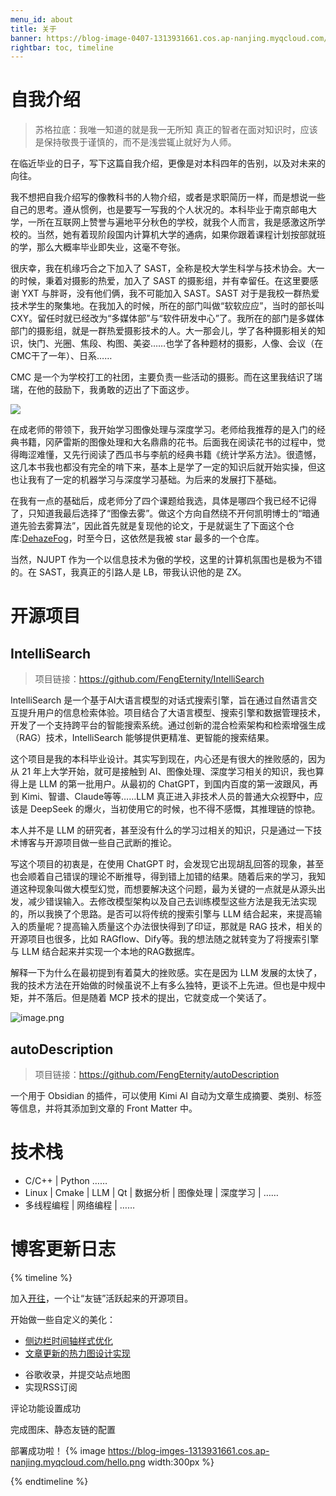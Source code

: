 ```yaml
---
menu_id: about
title: 关于
banner: https://blog-image-0407-1313931661.cos.ap-nanjing.myqcloud.com/code-5113374_1280.jpg?imageSlim
rightbar: toc, timeline
---
```

# 自我介绍
> 苏格拉底：我唯一知道的就是我一无所知
> 真正的智者在面对知识时，应该是保持敬畏于谨慎的，而不是浅尝辄止就好为人师。

在临近毕业的日子，写下这篇自我介绍，更像是对本科四年的告别，以及对未来的向往。

我不想把自我介绍写的像教科书的人物介绍，或者是求职简历一样，而是想说一些自己的思考。遵从惯例，也是要写一写我的个人状况的。本科毕业于南京邮电大学，一所在互联网上赞誉与遍地平分秋色的学校，就我个人而言，我是感激这所学校的。当然，她有着现阶段国内计算机大学的通病，如果你跟着课程计划按部就班的学，那么大概率毕业即失业，这毫不夸张。

很庆幸，我在机缘巧合之下加入了 SAST，全称是校大学生科学与技术协会。大一的时候，秉着对摄影的热爱，加入了 SAST 的摄影组，并有幸留任。在这里要感谢 YXT 与胖哥，没有他们俩，我不可能加入 SAST。SAST 对于是我校一群热爱技术学生的聚集地。在我加入的时候，所在的部门叫做“软软应应”，当时的部长叫 CXY。留任时就已经改为“多媒体部”与“软件研发中心”了。我所在的部门是多媒体部门的摄影组，就是一群热爱摄影技术的人。大一那会儿，学了各种摄影相关的知识，快门、光圈、焦段、构图、美姿……也学了各种题材的摄影，人像、会议（在CMC干了一年）、日系……

CMC 是一个为学校打工的社团，主要负责一些活动的摄影。而在这里我结识了瑞瑞，在他的鼓励下，我勇敢的迈出了下面这步。

![](https://blog-image-0407-1313931661.cos.ap-nanjing.myqcloud.com/20250414000642303.png?imageSlim)

在成老师的带领下，我开始学习图像处理与深度学习。老师给我推荐的是入门的经典书籍，冈萨雷斯的图像处理和大名鼎鼎的花书。后面我在阅读花书的过程中，觉得晦涩难懂，又先行阅读了西瓜书与李航的经典书籍《统计学系方法》。很遗憾，这几本书我也都没有完全的啃下来，基本上是学了一定的知识后就开始实操，但这也让我有了一定的机器学习与深度学习基础。为后来的发展打下基础。

在我有一点的基础后，成老师分了四个课题给我选，具体是哪四个我已经不记得了，只知道我最后选择了“图像去雾”。做这个方向自然绕不开何凯明博士的“暗通道先验去雾算法”，因此首先就是复现他的论文，于是就诞生了下面这个仓库:[DehazeFog](https://github.com/FengEternity/DehazeFog)，时至今日，这依然是我被 star 最多的一个仓库。

当然，NJUPT 作为一个以信息技术为傲的学校，这里的计算机氛围也是极为不错的。在 SAST，我真正的引路人是 LB，带我认识他的是 ZX。


# 开源项目
## IntelliSearch

> 项目链接：https://github.com/FengEternity/IntelliSearch

IntelliSearch 是一个基于AI大语言模型的对话式搜索引擎，旨在通过自然语言交互提升用户的信息检索体验。项目结合了大语言模型、搜索引擎和数据管理技术，开发了一个支持跨平台的智能搜索系统。通过创新的混合检索架构和检索增强生成（RAG）技术，IntelliSearch 能够提供更精准、更智能的搜索结果。

这个项目是我的本科毕业设计。其实写到现在，内心还是有很大的挫败感的，因为从 21 年上大学开始，就可是接触到 AI、图像处理、深度学习相关的知识，我也算得上是 LLM 的第一批用户。从最初的 ChatGPT，到国内百度的第一波跟风，再到 Kimi、智谱、Claude等等……LLM 真正进入非技术人员的普通大众视野中，应该是 DeepSeek 的爆火，当初使用它的时候，也不得不感慨，其推理链的惊艳。

本人并不是 LLM 的研究者，甚至没有什么的学习过相关的知识，只是通过一下技术博客与开源项目做一些自己武断的推论。

写这个项目的初衷是，在使用 ChatGPT 时，会发现它出现胡乱回答的现象，甚至也会顺着自己错误的理论不断推导，得到错上加错的结果。随着后来的学习，我知道这种现象叫做大模型幻觉，而想要解决这个问题，最为关键的一点就是从源头出发，减少错误输入​。去修改模型架构以及自己去训练模型这些方法是我无法实现的，所以我换了个思路。是否可以将传统的搜索引擎与 LLM 结合起来，来提高输入的质量呢？提高输入质量这个办法很快得到了印证，那就是 RAG 技术，相关的开源项目也很多，比如 RAGflow、Dify等。我的想法随之就转变为了将搜索引擎与 LLM 结合起来并实现一个本地的RAG数据库。

解释一下为什么在最初提到有着莫大的挫败感。实在是因为 LLM 发展的太快了，我的技术方法在开始做的时候虽说不上有多么独特，更谈不上先进。但也是中规中矩，并不落后。但是随着 MCP 技术的提出，它就变成一个笑话了。


![image.png](https://blog-image-0407-1313931661.cos.ap-nanjing.myqcloud.com/20250411235533355.png?imageSlim)

## autoDescription

> 项目链接：https://github.com/FengEternity/autoDescription

一个用于 Obsidian 的插件，可以使用 Kimi AI 自动为文章生成摘要、类别、标签等信息，并将其添加到文章的 Front Matter 中。

# 技术栈

* C/C++ | Python ……
* Linux | Cmake | LLM | Qt | 数据分析 | 图像处理 | 深度学习 | ……
* 多线程编程 | 网络编程 | ……


# 博客更新日志

{% timeline %}
<!-- node 2025 年 4 月 13 日 -->
加入[开往](https://www.travellings.cn)，一个让“友链”活跃起来的开源项目。

<!-- node 2025 年 4 月 11 日 -->
开始做一些自定义的美化：
* [侧边栏时间轴样式优化](https://www.montylee.cn/2025/04/11/Hexo-stellar%E4%B8%BB%E9%A2%98%E4%BE%A7%E8%BE%B9%E6%A0%8F%E6%97%B6%E9%97%B4%E8%BD%B4%E6%A0%B7%E5%BC%8F%E4%BC%98%E5%8C%96/)
* [文章更新的热力图设计实现](https://www.montylee.cn/2025/04/12/Hexo-stellar%E5%8D%9A%E5%AE%A2%E7%83%AD%E5%8A%9B%E5%9B%BE%E8%AE%BE%E8%AE%A1%E4%B8%8E%E5%AE%9E%E7%8E%B0/)


<!-- node 2025 年 4 月 9 日 -->
* 谷歌收录，并提交站点地图
* 实现RSS订阅


<!-- node 2024 年 6 月 7 日 -->
评论功能设置成功

<!-- node 2024 年 5 月 8 日 -->
完成图床、静态友链的配置

<!-- node 2024 年 5 月 7 日 -->
部署成功啦！
{% image https://blog-imges-1313931661.cos.ap-nanjing.myqcloud.com/hello.png width:300px %}

{% endtimeline %}